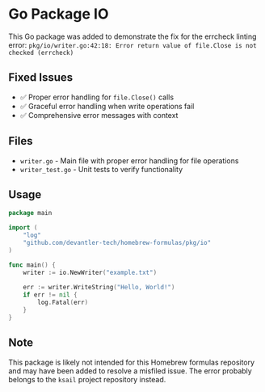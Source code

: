 # Go Package IO

This Go package was added to demonstrate the fix for the errcheck linting error:
`pkg/io/writer.go:42:18: Error return value of file.Close is not checked (errcheck)`

## Fixed Issues

- ✅ Proper error handling for `file.Close()` calls
- ✅ Graceful error handling when write operations fail
- ✅ Comprehensive error messages with context

## Files

- `writer.go` - Main file with proper error handling for file operations
- `writer_test.go` - Unit tests to verify functionality

## Usage

```go
package main

import (
    "log"
    "github.com/devantler-tech/homebrew-formulas/pkg/io"
)

func main() {
    writer := io.NewWriter("example.txt")
    
    err := writer.WriteString("Hello, World!")
    if err != nil {
        log.Fatal(err)
    }
}
```

## Note

This package is likely not intended for this Homebrew formulas repository and may have been added to resolve a misfiled issue. The error probably belongs to the `ksail` project repository instead.
